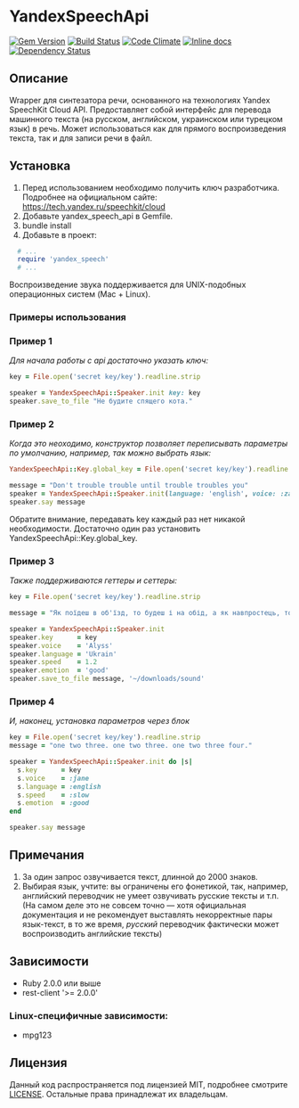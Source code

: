 # YandexSpeechApi

[![Gem Version](https://badge.fury.io/rb/yandex_speech_api.svg)](https://badge.fury.io/rb/yandex_speech_api)
[![Build Status](https://travis-ci.org/Medvedu/Yandex-Speech-API.svg?branch=master)](https://travis-ci.org/Medvedu/Yandex-Speech-API)
[![Code Climate](https://codeclimate.com/github/Medvedu/Yandex-Speech-API/badges/gpa.svg)](https://codeclimate.com/github/Medvedu/Yandex-Speech-API)
[![Inline docs](http://inch-ci.org/github/Medvedu/Yandex-Speech-API.svg?branch=master)](http://inch-ci.org/github/Medvedu/Yandex-Speech-API)
[![Dependency Status](https://gemnasium.com/badges/github.com/Medvedu/Yandex-Speech-API.svg)](https://gemnasium.com/github.com/Medvedu/Yandex-Speech-API)

## Описание

Wrapper для синтезатора речи, основанного на технологиях Yandex SpeechKit Cloud API.  Предоставляет собой интерфейс для перевода машинного текста (на русском,  английском, украинском или турецком язык) в речь. Может использоваться как для прямого  воспроизведения текста, так и для записи речи в файл.

## Установка

1. Перед использованием необходимо получить ключ разработчика. Подробнее на официальном сайте: https://tech.yandex.ru/speechkit/cloud
2. Добавьте yandex_speech_api в Gemfile.
3. bundle install 
4. Добавьте в проект:

```ruby
  # ...
  require 'yandex_speech'  
  # ... 
````

Воспроизведение звука поддерживается для UNIX-подобных операционных систем (Mac + Linux). 

### Примеры использования

### Пример 1

_Для начала работы с api достаточно указать ключ:_

```ruby
key = File.open('secret key/key').readline.strip

speaker = YandexSpeechApi::Speaker.init key: key
speaker.save_to_file "Не будите спящего кота."
```

### Пример 2

_Когда это неоходимо, конструктор позволяет переписывать параметры по умолчанию, например, так можно выбрать язык:_

```ruby
YandexSpeechApi::Key.global_key = File.open('secret key/key').readline.strip

message = "Don't trouble trouble until trouble troubles you"
speaker = YandexSpeechApi::Speaker.init(language: 'english', voice: :zahar, speed: 0.23)
speaker.say message
```

Обратите внимание, передавать key каждый раз нет никакой необходимости. Достаточно один раз установить YandexSpeechApi::Key.global_key.  

### Пример 3

_Также поддерживаются геттеры и сеттеры:_

```ruby
key = File.open('secret key/key').readline.strip

message = "Як поїдеш в об'їзд, то будеш і на обід, а як навпростець, то увечері."

speaker = YandexSpeechApi::Speaker.init
speaker.key      = key
speaker.voice    = 'Alyss'
speaker.language = 'Ukrain'
speaker.speed    = 1.2
speaker.emotion  = 'good'
speaker.save_to_file message, '~/downloads/sound'
```

### Пример 4

_И, наконец, установка параметров через блок_

```ruby
key = File.open('secret key/key').readline.strip
message = "one two three. one two three. one two three four."

speaker = YandexSpeechApi::Speaker.init do |s|
  s.key      = key
  s.voice    = :jane
  s.language = :english
  s.speed    = :slow
  s.emotion  = :good
end

speaker.say message
```

## Примечания

1. За один запрос озвучивается текст, длинной до 2000 знаков.
2. Выбирая язык, учтите: вы ограничены его фонетикой, так, например, английский переводчик не умеет озвучивать русские тексты и т.п. (На самом деле это не совсем точно — хотя официальная документация и не рекомендует выставлять некорректные пары язык-текст, в то же время, _русский_ переводчик фактически может воспроизводить английские тексты)

## Зависимости

* Ruby 2.0.0 или выше
* rest-client   '>= 2.0.0'

### Linux-специфичные зависимости:

* mpg123

## Лицензия

Данный код распространяется под лицензией MIT, подробнее смотрите [LICENSE](./LICENSE). Остальные права принадлежат их владельцам.
